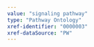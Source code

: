 ```yaml
---
value: "signaling pathway"
type: "Pathway Ontology"
xref-identifier: "0000003"
xref-dataSource: "PW"
---
```

